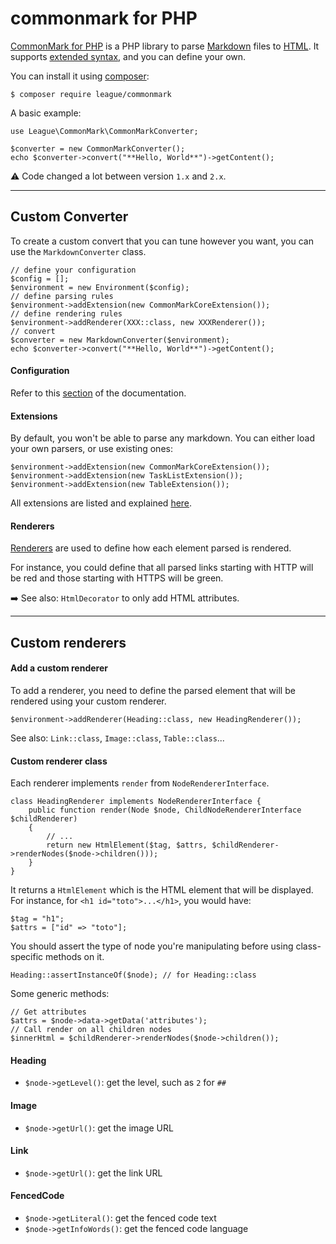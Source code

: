 # commonmark for PHP

<div class="row row-cols-md-2"><div>

[CommonMark for PHP](https://commonmark.thephpleague.com/) is a PHP library to parse [Markdown](/programming-languages/others/documents/markdown/index.md) files to [HTML](/programming-languages/web/html/index.md). It supports [extended syntax](/programming-languages/others/documents/markdown/index.md#-extended-markdown-), and you can define your own.

You can install it using [composer](/programming-languages/web/php/composer/index.md):

```shell!
$ composer require league/commonmark
```
</div><div>

A basic example:

```php!
use League\CommonMark\CommonMarkConverter;

$converter = new CommonMarkConverter();
echo $converter->convert("**Hello, World**")->getContent();
```

⚠️ Code changed a lot between version `1.x` and `2.x`.
</div></div>

<hr class="sep-both">

## Custom Converter

<div class="row row-cols-md-2"><div>

To create a custom convert that you can tune however you want, you can use the `MarkdownConverter` class.

```php!
// define your configuration
$config = [];
$environment = new Environment($config);
// define parsing rules
$environment->addExtension(new CommonMarkCoreExtension());
// define rendering rules
$environment->addRenderer(XXX::class, new XXXRenderer());
// convert
$converter = new MarkdownConverter($environment);
echo $converter->convert("**Hello, World**")->getContent();
```

#### Configuration

Refer to this [section](https://commonmark.thephpleague.com/2.4/configuration/) of the documentation.
</div><div>

#### Extensions

By default, you won't be able to parse any markdown. You can either load your own parsers, or use existing ones:

```php!
$environment->addExtension(new CommonMarkCoreExtension());
$environment->addExtension(new TaskListExtension());
$environment->addExtension(new TableExtension());
```

All extensions are listed and explained [here](https://commonmark.thephpleague.com/2.4/extensions/overview/).

#### Renderers

[Renderers](https://commonmark.thephpleague.com/2.4/customization/rendering/) are used to define how each element parsed is rendered.

For instance, you could define that all parsed links starting with HTTP will be red and those starting with HTTPS will be green.

➡️ See also: `HtmlDecorator` to only add HTML attributes.
</div></div>

<hr class="sep-both">

## Custom renderers

<div class="row row-cols-md-2"><div>

#### Add a custom renderer

To add a renderer, you need to define the parsed element that will be rendered using your custom renderer.

```php!
$environment->addRenderer(Heading::class, new HeadingRenderer());
```

See also: `Link::class`, `Image::class`, `Table::class`...

#### Custom renderer class

Each renderer implements `render` from `NodeRendererInterface`.

```php!
class HeadingRenderer implements NodeRendererInterface {
    public function render(Node $node, ChildNodeRendererInterface $childRenderer)
    {
        // ...
        return new HtmlElement($tag, $attrs, $childRenderer->renderNodes($node->children()));
    }
}
```

It returns a `HtmlElement` which is the HTML element that will be displayed. For instance, for `<h1 id="toto">...</h1>`, you would have:

```
$tag = "h1";
$attrs = ["id" => "toto"];
```
</div><div>

You should assert the type of node you're manipulating before using class-specific methods on it.

```php!
Heading::assertInstanceOf($node); // for Heading::class
```

Some generic methods:

```php!
// Get attributes
$attrs = $node->data->getData('attributes');
// Call render on all children nodes
$innerHtml = $childRenderer->renderNodes($node->children());
```

#### Heading

* `$node->getLevel()`: get the level, such as `2` for `##`

#### Image

* `$node->getUrl()`: get the image URL

#### Link

* `$node->getUrl()`: get the link URL

#### FencedCode

* `$node->getLiteral()`: get the fenced code text
* `$node->getInfoWords()`: get the fenced code language
</div></div>